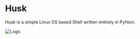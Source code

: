 
# Husk
Husk is a simple Linux OS based Shell written entirely in Pyhton.


![Logo](https://github.com/SchoolyB/Husk/blob/master/Husk.png)

